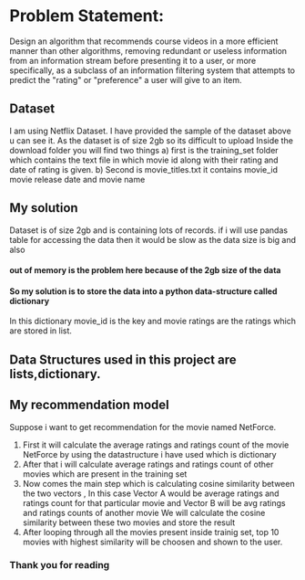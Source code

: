 # Problem Statement:
Design an algorithm that recommends course videos in a more efficient manner than other algorithms, removing redundant or useless information from an information stream before presenting it to a user, or more specifically, as a subclass of an information filtering system that attempts to predict the "rating" or "preference" a user will give to an item.

## Dataset
I am using Netflix Dataset.
I have provided the sample of the dataset above u can see it.
As the dataset is of size 2gb so its difficult to upload
Inside the download folder you will find two things 
a) first is the training_set folder which contains the text file in which movie id along with their rating and date of rating is given.
b) Second is movie_titles.txt it contains movie_id movie release date and movie name

## My solution
Dataset is of size 2gb and is containing lots of records.
if i will use pandas table for accessing the data then it would be slow as the data size is big and also
#### out of memory is the problem here because of the 2gb size of the data
#### So my solution is to store the data into a python data-structure called dictionary
In this dictionary movie_id is the key and movie ratings are the ratings which are stored in list.

## Data Structures used in this project are lists,dictionary.

## My recommendation model 
Suppose i want to get recommendation for the movie named NetForce.
1) First it will calculate the average ratings and ratings count of the movie NetForce by using the datastructure i have used which is dictionary
2) After that i will calculate average ratings and ratings count of other movies which are present in the training set
3) Now comes the main step which is calculating cosine similarity between the two vectors ,
In this case Vector A would be average ratings and ratings count for that particular movie and Vector B will be avg ratings and ratings counts of another movie
We will calculate the cosine similarity between these two movies and store the result
4) After looping through all the movies present inside trainig set, top 10 movies with highest similarity will be choosen and shown to the user.

### Thank you for reading 

